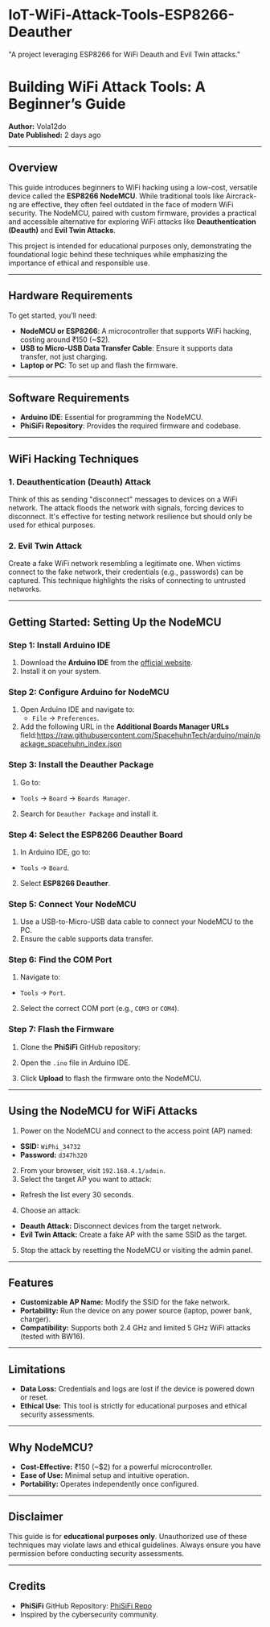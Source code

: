 # IoT-WiFi-Attack-Tools-ESP8266-Deauther
"A project leveraging ESP8266 for WiFi Deauth and Evil Twin attacks."

# Building WiFi Attack Tools: A Beginner’s Guide

**Author:** Vola12do  
**Date Published:** 2 days ago   

---



## Overview

This guide introduces beginners to WiFi hacking using a low-cost, versatile device called the **ESP8266 NodeMCU**. While traditional tools like Aircrack-ng are effective, they often feel outdated in the face of modern WiFi security. The NodeMCU, paired with custom firmware, provides a practical and accessible alternative for exploring WiFi attacks like **Deauthentication (Deauth)** and **Evil Twin Attacks**.

This project is intended for educational purposes only, demonstrating the foundational logic behind these techniques while emphasizing the importance of ethical and responsible use.

---

## Hardware Requirements

To get started, you’ll need:
- **NodeMCU or ESP8266**: A microcontroller that supports WiFi hacking, costing around ₹150 (~$2).
- **USB to Micro-USB Data Transfer Cable**: Ensure it supports data transfer, not just charging.
- **Laptop or PC**: To set up and flash the firmware.

---

## Software Requirements

- **Arduino IDE**: Essential for programming the NodeMCU.
- **PhiSiFi Repository**: Provides the required firmware and codebase.

---

## WiFi Hacking Techniques

### 1. **Deauthentication (Deauth) Attack**
Think of this as sending "disconnect" messages to devices on a WiFi network. The attack floods the network with signals, forcing devices to disconnect. It's effective for testing network resilience but should only be used for ethical purposes.

### 2. **Evil Twin Attack**
Create a fake WiFi network resembling a legitimate one. When victims connect to the fake network, their credentials (e.g., passwords) can be captured. This technique highlights the risks of connecting to untrusted networks.

---

## Getting Started: Setting Up the NodeMCU

### Step 1: Install Arduino IDE
1. Download the **Arduino IDE** from the [official website](https://www.arduino.cc/en/software).
2. Install it on your system.

### Step 2: Configure Arduino for NodeMCU
1. Open Arduino IDE and navigate to:
   - `File` -> `Preferences`.
2. Add the following URL in the **Additional Boards Manager URLs** field:https://raw.githubusercontent.com/SpacehuhnTech/arduino/main/package_spacehuhn_index.json


### Step 3: Install the Deauther Package
1. Go to:
- `Tools` -> `Board` -> `Boards Manager`.
2. Search for `Deauther Package` and install it.

### Step 4: Select the ESP8266 Deauther Board
1. In Arduino IDE, go to:
- `Tools` -> `Board`.
2. Select **ESP8266 Deauther**.

### Step 5: Connect Your NodeMCU
1. Use a USB-to-Micro-USB data cable to connect your NodeMCU to the PC.
2. Ensure the cable supports data transfer.

### Step 6: Find the COM Port
1. Navigate to:
- `Tools` -> `Port`.
2. Select the correct COM port (e.g., `COM3` or `COM4`).

### Step 7: Flash the Firmware
1. Clone the **PhiSiFi** GitHub repository:

2. Open the `.ino` file in Arduino IDE.
3. Click **Upload** to flash the firmware onto the NodeMCU.

---

## Using the NodeMCU for WiFi Attacks

1. Power on the NodeMCU and connect to the access point (AP) named:
- **SSID:** `WiPhi_34732`
- **Password:** `d347h320`
2. From your browser, visit `192.168.4.1/admin`.
3. Select the target AP you want to attack:
- Refresh the list every 30 seconds.
4. Choose an attack:
- **Deauth Attack:** Disconnect devices from the target network.
- **Evil Twin Attack:** Create a fake AP with the same SSID as the target.
5. Stop the attack by resetting the NodeMCU or visiting the admin panel.

---

## Features

- **Customizable AP Name:** Modify the SSID for the fake network.
- **Portability:** Run the device on any power source (laptop, power bank, charger).
- **Compatibility:** Supports both 2.4 GHz and limited 5 GHz WiFi attacks (tested with BW16).

---

## Limitations

- **Data Loss:** Credentials and logs are lost if the device is powered down or reset.
- **Ethical Use:** This tool is strictly for educational purposes and ethical security assessments.

---

## Why NodeMCU?

- **Cost-Effective:** ₹150 (~$2) for a powerful microcontroller.
- **Ease of Use:** Minimal setup and intuitive operation.
- **Portability:** Operates independently once configured.

---

## Disclaimer

This guide is for **educational purposes only**. Unauthorized use of these techniques may violate laws and ethical guidelines. Always ensure you have permission before conducting security assessments.

---

## Credits

- **PhiSiFi** GitHub Repository: [PhiSiFi Repo](https://github.com/spacehuhn/esp8266_deauther)
- Inspired by the cybersecurity community.

